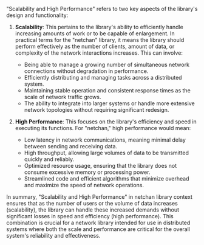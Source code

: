 "Scalability and High Performance" refers to two key aspects of the library's design and functionality:

1. **Scalability**: This pertains to the library's ability to efficiently handle increasing amounts of work or to be capable of enlargement. In practical terms for the "netchan" library, it means the library should perform effectively as the number of clients, amount of data, or complexity of the network interactions increases. This can involve:
   - Being able to manage a growing number of simultaneous network connections without degradation in performance.
   - Efficiently distributing and managing tasks across a distributed system.
   - Maintaining stable operation and consistent response times as the scale of network traffic grows.
   - The ability to integrate into larger systems or handle more extensive network topologies without requiring significant redesign.

2. **High Performance**: This focuses on the library's efficiency and speed in executing its functions. For "netchan," high performance would mean:
   - Low latency in network communications, meaning minimal delay between sending and receiving data.
   - High throughput, allowing large volumes of data to be transmitted quickly and reliably.
   - Optimized resource usage, ensuring that the library does not consume excessive memory or processing power.
   - Streamlined code and efficient algorithms that minimize overhead and maximize the speed of network operations.

In summary, "Scalability and High Performance" in netchan library context ensures that as the number of users or the volume of data increases (scalability), the library can handle these increased demands without significant losses in speed and efficiency (high performance). This combination is crucial for a network library intended for use in distributed systems where both the scale and performance are critical for the overall system's reliability and effectiveness.
